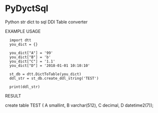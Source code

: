 # PyDyctSql
Python str dict to sql DDl Table converter

EXAMPLE USAGE

      import dtt
      you_dict = {}
      
      you_dict["A"] = '99'
      you_dict["B"] = 'b'
      you_dict["C"] = '1.1'
      you_dict["D"] = '2018-01-01 10:10:10'

      st_db = dtt.DictToTable(you_dict)
      ddl_str = st_db.create_ddl_string('TEST')

      print(ddl_str)

RESULT

  create table TEST (
  A smallint,
  B varchar(512),
  C decimal,
  D datetime2(7));
